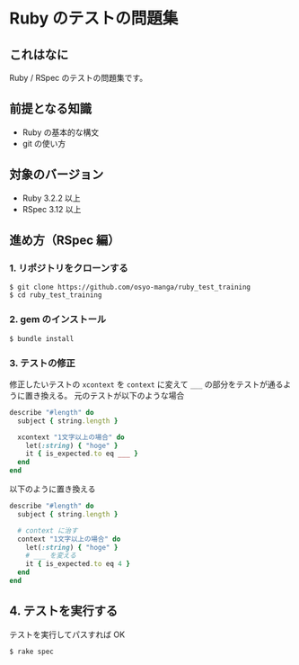 # Ruby のテストの問題集

## これはなに

Ruby / RSpec のテストの問題集です。


## 前提となる知識

* Ruby の基本的な構文
* git の使い方


## 対象のバージョン

* Ruby 3.2.2 以上
* RSpec 3.12 以上


## 進め方（RSpec 編）

### 1. リポジトリをクローンする

```shell
$ git clone https://github.com/osyo-manga/ruby_test_training
$ cd ruby_test_training
```

### 2. gem のインストール

```shell
$ bundle install
```

### 3. テストの修正

修正したいテストの `xcontext` を `context` に変えて `___` の部分をテストが通るように置き換える。
元のテストが以下のような場合

```ruby
describe "#length" do
  subject { string.length }

  xcontext "1文字以上の場合" do
    let(:string) { "hoge" }
    it { is_expected.to eq ___ }
  end
end
```

以下のように置き換える

```ruby
describe "#length" do
  subject { string.length }

  # context に治す
  context "1文字以上の場合" do
    let(:string) { "hoge" }
    # ___ を変える
    it { is_expected.to eq 4 }
  end
end
```

## 4. テストを実行する

テストを実行してパスすれば OK

```shell
$ rake spec
```


